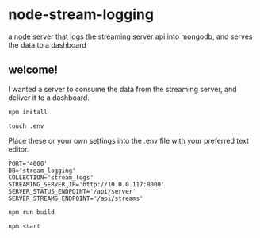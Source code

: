 # node-stream-logging
a node server that logs the streaming server api into mongodb, and serves the data to a dashboard

## welcome!
I wanted a server to consume the data from the streaming server, and deliver it to a dashboard.


```
npm install
```

```
touch .env
```

Place these or your own settings into the .env file with your preferred text editor.
```
PORT='4000'
DB='stream_logging'
COLLECTION='stream_logs'
STREAMING_SERVER_IP='http://10.0.0.117:8000'
SERVER_STATUS_ENDPOINT='/api/server'
SERVER_STREAMS_ENDPOINT='/api/streams'
```

```
npm run build
```

```
npm start
```
